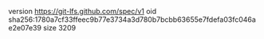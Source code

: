 version https://git-lfs.github.com/spec/v1
oid sha256:1780a7cf33ffeec9b77e3734a3d780b7bcbb63655e7fdefa03fc046ae2e07e39
size 3209
